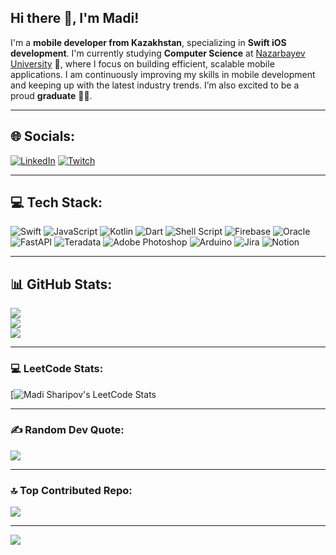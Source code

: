 ## Hi there 👋, I'm Madi!

I'm a **mobile developer from Kazakhstan**, specializing in **Swift iOS development**. I'm currently studying **Computer Science** at [Nazarbayev University](https://nu.edu.kz/) 📖, where I focus on building efficient, scalable mobile applications. I am continuously improving my skills in mobile development and keeping up with the latest industry trends. I’m also excited to be a proud **graduate** 👨‍🎓.


---

## 🌐 Socials:
[![LinkedIn](https://img.shields.io/badge/LinkedIn-%230077B5.svg?logo=linkedin&logoColor=white)](https://linkedin.com/in/madisharipov) [![Twitch](https://img.shields.io/badge/Twitch-%239146FF.svg?logo=Twitch&logoColor=white)](https://twitch.tv/sh4ripov) 

---

## 💻 Tech Stack:
![Swift](https://img.shields.io/badge/swift-F54A2A?style=for-the-badge&logo=swift&logoColor=white) ![JavaScript](https://img.shields.io/badge/javascript-%23323330.svg?style=for-the-badge&logo=javascript&logoColor=%23F7DF1E) ![Kotlin](https://img.shields.io/badge/kotlin-%237F52FF.svg?style=for-the-badge&logo=kotlin&logoColor=white) ![Dart](https://img.shields.io/badge/dart-%230175C2.svg?style=for-the-badge&logo=dart&logoColor=white) ![Shell Script](https://img.shields.io/badge/shell_script-%23121011.svg?style=for-the-badge&logo=gnu-bash&logoColor=white) ![Firebase](https://img.shields.io/badge/firebase-%23039BE5.svg?style=for-the-badge&logo=firebase) ![Oracle](https://img.shields.io/badge/Oracle-F80000?style=for-the-badge&logo=oracle&logoColor=white) ![FastAPI](https://img.shields.io/badge/FastAPI-005571?style=for-the-badge&logo=fastapi) ![Teradata](https://img.shields.io/badge/Teradata-F37440?style=for-the-badge&logo=teradata&logoColor=white) ![Adobe Photoshop](https://img.shields.io/badge/adobe%20photoshop-%2331A8FF.svg?style=for-the-badge&logo=adobe%20photoshop&logoColor=white) ![Arduino](https://img.shields.io/badge/-Arduino-00979D?style=for-the-badge&logo=Arduino&logoColor=white) ![Jira](https://img.shields.io/badge/jira-%230A0FFF.svg?style=for-the-badge&logo=jira&logoColor=white) ![Notion](https://img.shields.io/badge/Notion-%23000000.svg?style=for-the-badge&logo=notion&logoColor=white)

---

## 📊 GitHub Stats:
![](https://github-readme-stats.vercel.app/api?username=kstbyev&theme=dracula&hide_border=false&include_all_commits=false&count_private=false)<br/>
![](https://github-readme-streak-stats.herokuapp.com/?user=kstbyev&theme=dracula&hide_border=false)<br/>
![](https://github-readme-stats.vercel.app/api/top-langs/?username=kstbyev&theme=dracula&hide_border=false&include_all_commits=false&count_private=false&layout=compact)

---

### 💻 LeetCode Stats:
[![Madi Sharipov's LeetCode Stats](https://leetcard.jacoblin.cool/Madi13?theme=light&font=Eczar&ext=activity)

---

### ✍️ Random Dev Quote:
![](https://quotes-github-readme.vercel.app/api?type=horizontal&theme=radical)

---

### 🔝 Top Contributed Repo:
![](https://github-contributor-stats.vercel.app/api?username=kstbyev&limit=5&theme=radical&combine_all_yearly_contributions=true)

---

[![](https://visitcount.itsvg.in/api?id=kstbyev&icon=0&color=1)](https://visitcount.itsvg.in)

<!-- Proudly created with GPRM ( https://gprm.itsvg.in ) -->
